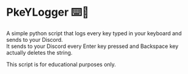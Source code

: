 # PkeYLogger ⌨️🐍
A simple python script that logs every key typed in your keyboard and sends to your Discord.  
It sends to your Discord every Enter key pressed and Backspace key actually deletes the string.

This script is for educational purposes only.
